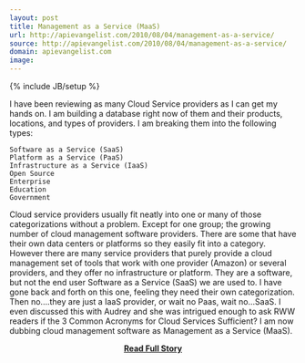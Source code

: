 ```yaml
---
layout: post
title: Management as a Service (MaaS)
url: http://apievangelist.com/2010/08/04/management-as-a-service/
source: http://apievangelist.com/2010/08/04/management-as-a-service/
domain: apievangelist.com
image: 
---
```

{% include JB/setup %}<p>I have been reviewing as many Cloud Service providers as I can get my hands on. I am building a database right now of them and their products, locations, and types of providers. I am breaking them into the following types:

	Software as a Service (SaaS)
	Platform as a Service (PaaS)
	Infrastructure as a Service (IaaS)
	Open Source
	Enterprise
	Education
	Government

Cloud service providers usually fit neatly into one or many of those categorizations without a problem. Except for one group; the growing number of cloud management software providers.
There are some that have their own data centers or platforms so they easily fit into a category. However there are many service providers that purely provide a cloud management set of tools that work with one provider (Amazon) or several providers, and they offer no infrastructure or platform. They are a software, but not the end user Software as a Service (SaaS) we are used to.
I have gone back and forth on this one, feeling they need their own categorization. Then no....they are just a IaaS provider, or wait no Paas, wait no...SaaS.
I even discussed this with Audrey and she was intrigued enough to ask RWW readers if the 3 Common Acronyms for Cloud Services Sufficient? 
I am now dubbing cloud management software as Management as a Service (MaaS).</p>
<center><p><a href="http://apievangelist.com/2010/08/04/management-as-a-service/" style='padding:25px; font-sze:18px; font-weight: bold;'>Read Full Story</a></p></center>
